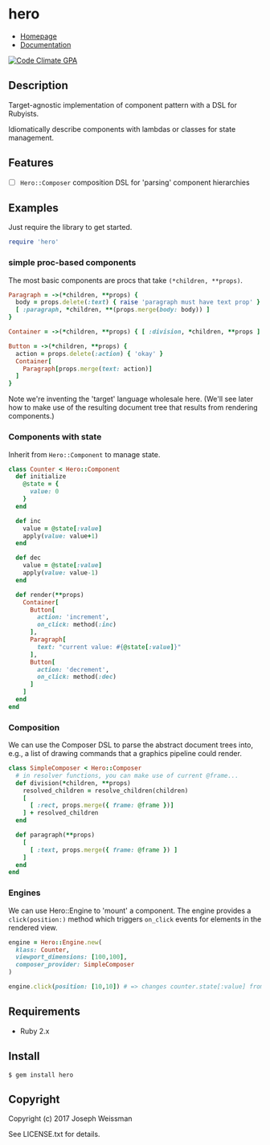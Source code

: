 # hero

* [Homepage](https://rubygems.org/gems/hero)
* [Documentation](http://rubydoc.info/gems/hero/frames)

[![Code Climate GPA](https://codeclimate.com/github/jweissman/hero/badges/gpa.svg)](https://codeclimate.com/github/jweissman/hero)

## Description

Target-agnostic implementation of component pattern with a DSL for Rubyists.

Idiomatically describe components with lambdas or classes for state management.

## Features

- [ ] `Hero::Composer` composition DSL for 'parsing' component hierarchies

## Examples

Just require the library to get started.

```ruby
require 'hero'
```
### simple proc-based components

The most basic components are procs that take `(*children, **props)`.

```ruby
Paragraph = ->(*children, **props) {
  body = props.delete(:text) { raise 'paragraph must have text prop' }
  [ :paragraph, *children, **(props.merge(body: body)) ]
}

Container = ->(*children, **props) { [ :division, *children, **props ] }

Button = ->(*children, **props) {
  action = props.delete(:action) { 'okay' }
  Container[
    Paragraph[props.merge(text: action)]
  ]
}
```

Note we're inventing the 'target' language wholesale here. (We'll see later how to make use of the
resulting document tree that results from rendering components.)

### Components with state

Inherit from `Hero::Component` to manage state.

```ruby
class Counter < Hero::Component
  def initialize
    @state = {
      value: 0
    }
  end

  def inc
    value = @state[:value]
    apply(value: value+1)
  end

  def dec
    value = @state[:value]
    apply(value: value-1)
  end

  def render(**props)
    Container[
      Button[
        action: 'increment',
        on_click: method(:inc)
      ],
      Paragraph[
        text: "current value: #{@state[:value]}"
      ],
      Button[
        action: 'decrement',
        on_click: method(:dec)
      ]
    ]
  end
end
```

### Composition

We can use the Composer DSL to parse the abstract document trees into, e.g.,
a list of drawing commands that a graphics pipeline could render.

```ruby
class SimpleComposer < Hero::Composer
  # in resolver functions, you can make use of current @frame...
  def division(*children, **props)
    resolved_children = resolve_children(children)
    [
      [ :rect, props.merge({ frame: @frame })]
    ] + resolved_children
  end

  def paragraph(**props)
    [
      [ :text, props.merge({ frame: @frame }) ]
    ]
  end
end
```

### Engines

We can use Hero::Engine to 'mount' a component. The engine provides a `click(position:)` method which
triggers `on_click` events for elements in the rendered view.

```ruby
engine = Hero::Engine.new(
  klass: Counter,
  viewport_dimensions: [100,100],
  composer_provider: SimpleComposer
)

engine.click(position: [10,10]) # => changes counter.state[:value] from 0 to 1
```


## Requirements

  - Ruby 2.x

## Install

    $ gem install hero

## Copyright

Copyright (c) 2017 Joseph Weissman

See LICENSE.txt for details.
